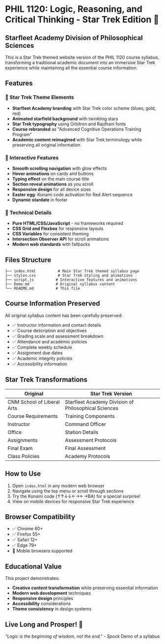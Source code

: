# PHIL 1120: Logic, Reasoning, and Critical Thinking - Star Trek Edition 🖖

## Starfleet Academy Division of Philosophical Sciences

This is a Star Trek themed website version of the PHIL 1120 course syllabus, transforming a traditional academic document into an immersive Star Trek experience while maintaining all the essential course information.

## Features

### 🌟 Star Trek Theme Elements
- **Starfleet Academy branding** with Star Trek color scheme (blues, gold, red)
- **Animated starfield background** with twinkling stars
- **Star Trek typography** using Orbitron and Rajdhani fonts
- **Course rebranded** as "Advanced Cognitive Operations Training Program"
- **Academic content reimagined** with Star Trek terminology while preserving all original information

### 🚀 Interactive Features
- **Smooth scrolling navigation** with glow effects
- **Hover animations** on cards and buttons
- **Typing effect** on the main course title
- **Section reveal animations** as you scroll
- **Responsive design** for all device sizes
- **Easter egg**: Konami code activation for Red Alert sequence
- **Dynamic stardate** in footer

### 📱 Technical Details
- **Pure HTML/CSS/JavaScript** - no frameworks required
- **CSS Grid and Flexbox** for responsive layouts
- **CSS Variables** for consistent theming
- **Intersection Observer API** for scroll animations
- **Modern web standards** with fallbacks

## Files Structure

```
├── index.html          # Main Star Trek themed syllabus page
├── styles.css          # Star Trek styling and animations
├── script.js          # Interactive features and animations
├── Demo.md            # Original syllabus content
└── README.md          # This file
```

## Course Information Preserved

All original syllabus content has been carefully preserved:
- ✅ Instructor information and contact details
- ✅ Course description and objectives
- ✅ Grading scale and assessment breakdown
- ✅ Attendance and academic policies
- ✅ Complete weekly schedule
- ✅ Assignment due dates
- ✅ Academic integrity policies
- ✅ Accessibility information

## Star Trek Transformations

| Original | Star Trek Version |
|----------|------------------|
| CNM School of Liberal Arts | Starfleet Academy Division of Philosophical Sciences |
| Course Requirements | Training Components |
| Instructor | Command Officer |
| Office | Station Details |
| Assignments | Assessment Protocols |
| Final Exam | Final Assessment |
| Class Policies | Academy Protocols |

## How to Use

1. Open `index.html` in any modern web browser
2. Navigate using the top menu or scroll through sections
3. Try the Konami code (↑↑↓↓←→←→BA) for a special surprise!
4. View on mobile devices for responsive Star Trek experience

## Browser Compatibility

- ✅ Chrome 60+
- ✅ Firefox 55+
- ✅ Safari 12+
- ✅ Edge 79+
- 📱 Mobile browsers supported

## Educational Value

This project demonstrates:
- **Creative content transformation** while preserving essential information
- **Modern web development** techniques
- **Responsive design** principles
- **Accessibility** considerations
- **Theme consistency** in design systems

## Live Long and Prosper! 🖖

*"Logic is the beginning of wisdom, not the end." - Spock*
Demo of a syllabus
